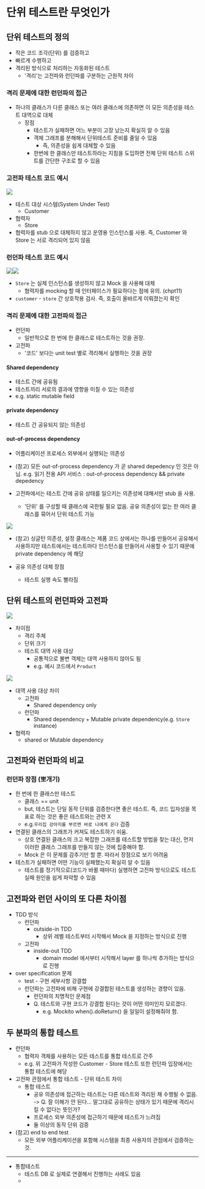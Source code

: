# 단위 테스트란 무엇인가

## 단위 테스트의 정의
- 작은 코드 조각(단위) 를 검증하고
- 빠르게 수행하고
- 격리된 방식으로 처리하는 자동화된 테스트
	- '격리'는 고전파와 런던파를 구분하는 근원적 차이

### 격리 문제에 대한 런던파의 접근
- 하나의 클래스가 다른 클래스 또는 여러 클래스에 의존하면 이 모든 의존성을 테스트 대역으로 대체
	- 장점
		- 테스트가 실패하면 어느 부분이 고장 났는지 확실히 알 수 있음
		- 객체 그래프를 분해해서 단위테스트 준비를 줄일 수 있음
			- 즉, 의존성을 쉽게 대체할 수 있음
		- 한번에 한 클래스만 테스트하라는 지침을 도입하면 전체 단위 테스트 스위트를 간단한 구조로 할 수 있음

### 고전파 테스트 코드 예시
![](attachments/스크린샷%202023-03-26%20오후%209.45.38.png)
- 테스트 대상 시스템(System Under Test)
	- Customer
- 협력자
	- Store
- 협력자를 stub 으로 대체하지 않고 운영용 인스턴스를 사용. 즉, Customer 와 Store 는 서로 격리되어 있지 않음

### 런던파 테스트 코드 예시
![](attachments/스크린샷%202023-03-26%20오후%209.48.24.png)![](attachments/스크린샷%202023-03-26%20오후%209.48.35.png)
- `Store` 는 실제 인스턴스를 생성하지 않고 Mock 을 사용해 대체
	- 협력자를 mocking 할 때 인터페이스가 필요하다는 점에 유의. (chpt11)
- `customer` - `store` 간 상호작용 검사. 즉, 호출이 올바르게 이뤄졌는지 확인


### 격리 문제에 대한 고전파의 접근
- 런던파
	- 일반적으로 한 번에 한 클래스로 테스트하는 것을 권장.
- 고전파
	- '코드' 보다는 unit test 별로 격리해서 실행하는 것을 권장

#### Shared dependency
- 테스트 간에 공유됨
- 테스트끼리 서로의 결과에 영향을 미칠 수 있는 의존성
- e.g. static mutable field
#### private dependency
- 테스트 간 공유되지 않는 의존성
#### out-of-process dependency
- 어플리케이션 프로세스 외부에서 실행되는 의존성
- (참고) 모든 out-of-process dependency 가 곧 shared depedency 인 것은 아님. e.g. 읽기 전용 API 서비스 : out-of-process dependency && private depedency

- 고전파에서는 테스트 간에 공유 상태를 일으키는 의존성에 대해서만 stub 을 사용.
	- '단위' 를 구성할 때 클래스에 국한될 필요 없음. 공유 의존성이 없는 한 여러 클래스를 묶어서 단위 테스트 가능

![](attachments/스크린샷%202023-03-26%20오후%2010.04.01.png)

- (참고) 싱글턴 의존성, 설정 클래스는 제품 코드 상에서는 하나를 만들어서 공유해서 사용하지만 테스트에서는 테스트마다 인스턴스를 만들어서 사용할 수 있기 때문에 private dependency 에 해당

- 공유 의존성 대체 장점
	- 테스트 실행 속도 빨라짐


## 단위 테스트의 런던파와 고전파
![](attachments/스크린샷%202023-03-26%20오후%2010.11.14.png)
- 차이점
	- 격리 주체
	- 단위 크기
	- 테스트 대역 사용 대상
		- 공통적으로 불변 객체는 대역 사용하지 않아도 됨
		- e.g. 예시 코드에서 `Product`

![](attachments/스크린샷%202023-03-26%20오후%2010.15.37.png)
- 대역 사용 대상 차이
	- 고전파
		- Shared dependency only
	- 런던파
		- Shared dependency + Mutable private dependency(e.g. `Store` instance)
- 협력자
	- shared or Mutable dependency
## 고전파와 런던파의 비교
### 런던파 장점 (뽀개기)
- 한 번에 한 클래스만 테스트
	- 클래스 == unit
	- but, 테스트는 단일 동작 단위를 검증한다면 좋은 테스트. 즉, 코드 입자성을 목표로 하는 것은 좋은 테스트와는 관련 X
	- e.g.`우리집 강아지를 부르면 바로 나에게 온다` 검증
- 연결된 클래스의 그래프가 커져도 테스트하기 쉬움.
	- 상호 연결된 클래스의 크고 복잡한 그래프를 테스트할 방법을 찾는 대신, 먼저 이러한 클래스 그래프를 만들지 않는 것에 집중해야 함.
	- Mock 은 이 문제를 감추기만 할 뿐. 따라서 장점으로 보기 어려움
- 테스트가 실패하면 어떤 기능이 실패했는지 확실히 알 수 있음
	- 테스트를 정기적으로(코드가 바뀔 때마다) 실행하면 고전파 방식으로도 테스트 실패 원인을 쉽게 파악할 수 있음


## 고전파와 런던 사이의 또 다른 차이점
- TDD 방식
	- 런던파
		- outside-in TDD
			- 상위 레벨 테스트부터 시작해서 Mock 을 지정하는 방식으로 진행
	- 고전파
		- inside-out TDD
			- domain model 에서부터 시작해서 layer 를 하나씩 추가하는 방식으로 진행
- over specification 문제
	- test - 구현 세부사항 강결합
	- 런던파는 고전파에 비해 구현에 강결합된 테스트를 생성하는 경향이 있음.
		- 런던파의 치명적인 문제점
		- Q. 테스트와 구현 코드가 강결합 된다는 것이 어떤 의미인지 모르겠다.
			- e.g. Mockito when().doReturn() 을 일일이 설정해줘야 함.


## 두 분파의 통합 테스트
- 런던파
	- 협력자 객체를 사용하는 모든 테스트를 통합 테스트로 간주
	- e.g. 위 고전파가 작성한 Customer - Store 테스트 또한 런던파 입장에서는 통합 테스트에 해당
- 고전파 관점에서 통합 테스트 - 단위 테스트 차이
	- 통합 테스트
		- 공유 의존성에 접근하는 테스트는 다른 테스트와 격리된 채 수행될 수 없음. -> Q. 잘 이해가 안 된다... 말그대로 공유하는 상태가 있기 때문에 격리시킬 수 없다는 뜻인가?
		- 프로세스 외부 의존성에 접근하기 때문에 테스트가 느려짐
		- 둘 이상의 동작 단위 검증
- (참고) end to end test
	- 모든 외부 어플리케이션을 포함해 시스템을 최종 사용자의 관점에서 검증하는 것.

---
- 통합테스트
	- 테스트 DB 로 실제로 연결해서 진행하는 사례도 있음
	- 